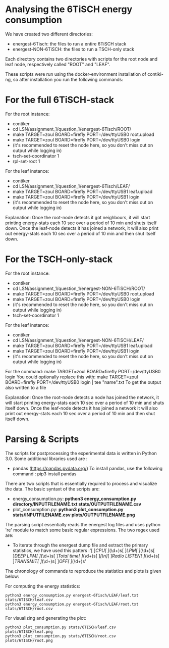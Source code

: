 # Analysing the 6TiSCH energy consumption

We have created two different directories:
* energest-6Tisch: the files to run a entire 6TiSCH stack
* energest-NON-6TiSCH: the files to run a TSCH-only stack

Each directory contains two directories with scripts for the root node and leaf node, respectively called "ROOT" and "LEAF".

These scripts were run using the docker-environment installation of contiki-ng, so after installation you run the following commands:

# For the full 6TiSCH-stack

For the root instance:
* contiker
* cd LSN/assignment_1/question_1/energest-6Tisch/ROOT/
* make TARGET=zoul BOARD=firefly PORT=/dev/ttyUSB0 root.upload
* make TARGET=zoul BOARD=firefly PORT=/dev/ttyUSB0 login
* (it's recommended to reset the node here, so you don't miss out on output while logging in)
* tsch-set-coordinator 1
* rpl-set-root 1

For the leaf instance:
* contiker
* cd LSN/assignment_1/question_1/energest-6Tisch/LEAF/
* make TARGET=zoul BOARD=firefly PORT=/dev/ttyUSB1 leaf.upload
* make TARGET=zoul BOARD=firefly PORT=/dev/ttyUSB1 login
* (it's recommended to reset the node here, so you don't miss out on output while logging in)

Explanation:
Once the root-node detects it got neighbours, it will start printing energy-stats each 10 sec over a period of 10 min and shuts itself down.
Once the leaf-node detects it has joined a network, it will also print out energy-stats each 10 sec over a period of 10 min and then shut itself down.


# For the TSCH-only-stack

For the root instance:
* contiker
* cd LSN/assignment_1/question_1/energest-NON-6TiSCH/ROOT/
* make TARGET=zoul BOARD=firefly PORT=/dev/ttyUSB0 root.upload
* make TARGET=zoul BOARD=firefly PORT=/dev/ttyUSB0 login
* (it's recommended to reset the node here, so you don't miss out on output while logging in)
* tsch-set-coordinator 1

For the leaf instance:
* contiker
* cd LSN/assignment_1/question_1/energest-NON-6TiSCH/LEAF/
* make TARGET=zoul BOARD=firefly PORT=/dev/ttyUSB1 leaf.upload
* make TARGET=zoul BOARD=firefly PORT=/dev/ttyUSB1 login
* (it's recommended to reset the node here, so you don't miss out on output while logging in)


For the command:
make TARGET=zoul BOARD=firefly PORT=/dev/ttyUSB0 login
You could optionally replace this with:
make TARGET=zoul BOARD=firefly PORT=/dev/ttyUSB0 login | tee "name".txt
To get the output also written to a file


Explanation:
Once the root-node detects a node has joined the network, it will start printing energy-stats each 10 sec over a period of 10 min and shuts itself down.
Once the leaf-node detects it has joined a network it will also print out energy-stats each 10 sec over a period of 10 min and then shut itself down.

# Parsing & Scripts

The scripts for postprocessing the experimental data is written in Python 3.0. Some additional libraries used are :
* pandas (https://pandas.pydata.org/)
To install pandas, use the following command : pip3 install pandas

There are two scripts that is essentially required to process and visualize the data. The basic  syntaxt of the scripts are:
* energy_consumption.py: **python3 energy_consumption.py directory/INPUTFILENAME.txt stats/OUTPUTFILENAME.csv**
* plot_consumption.py: **python3 plot_consumption.py stats/INPUTFILENAME.csv plots/OUTPUTFILENAME.png**


The parsing script essentially reads the energest log files and uses python 're' module to match some basic regular expressions. The two regex used are:
* To iterate through the energest dump file and extract the primary statistics, we have used this patters :'[ ]*CPU[ ]*(\d+)s[ ]*LPM[ ]*(\d+)s[ ]*DEEP LPM[ ]*(\d+)s[ ]*Total time[ ]*(\d+)s[ ]*[\n]*[ ]*Radio LISTEN[ ]*(\d+)s[ ]*TRANSMIT[ ]*(\d+)s[ ]*OFF[ ]*(\d+)s'


The chronology of commands to reproduce the statistics and plots is given below:

For computing the energy statistics:

```
python3 energy_consumption.py energest-6Tisch/LEAF/leaf.txt stats/6TISCH/leaf.csv 
python3 energy_consumption.py energest-6Tisch/LEAF/root.txt stats/6TISCH/root.csv 

```

For visualizing and generating the plot:

```
python3 plot_consumption.py stats/6TISCH/leaf.csv plots/6TISCH/leaf.png 
python3 plot_consumption.py stats/6TISCH/root.csv plots/6TISCH/root.png 
```



